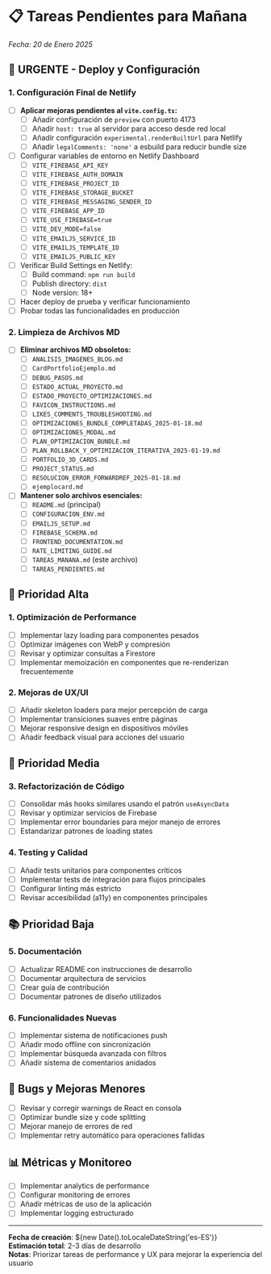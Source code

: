 # 📋 Tareas Pendientes para Mañana
*Fecha: 20 de Enero 2025*

## 🚀 **URGENTE - Deploy y Configuración**

### 1. Configuración Final de Netlify
- [ ] **Aplicar mejoras pendientes al `vite.config.ts`:**
  - [ ] Añadir configuración de `preview` con puerto 4173
  - [ ] Añadir `host: true` al servidor para acceso desde red local
  - [ ] Añadir configuración `experimental.renderBuiltUrl` para Netlify
  - [ ] Añadir `legalComments: 'none'` a esbuild para reducir bundle size
- [ ] Configurar variables de entorno en Netlify Dashboard
  - [ ] `VITE_FIREBASE_API_KEY`
  - [ ] `VITE_FIREBASE_AUTH_DOMAIN`
  - [ ] `VITE_FIREBASE_PROJECT_ID`
  - [ ] `VITE_FIREBASE_STORAGE_BUCKET`
  - [ ] `VITE_FIREBASE_MESSAGING_SENDER_ID`
  - [ ] `VITE_FIREBASE_APP_ID`
  - [ ] `VITE_USE_FIREBASE=true`
  - [ ] `VITE_DEV_MODE=false`
  - [ ] `VITE_EMAILJS_SERVICE_ID`
  - [ ] `VITE_EMAILJS_TEMPLATE_ID`
  - [ ] `VITE_EMAILJS_PUBLIC_KEY`
- [ ] Verificar Build Settings en Netlify:
  - [ ] Build command: `npm run build`
  - [ ] Publish directory: `dist`
  - [ ] Node version: 18+
- [ ] Hacer deploy de prueba y verificar funcionamiento
- [ ] Probar todas las funcionalidades en producción

### 2. Limpieza de Archivos MD
- [ ] **Eliminar archivos MD obsoletos:**
  - [ ] `ANALISIS_IMAGENES_BLOG.md`
  - [ ] `CardPortfolioEjemplo.md`
  - [ ] `DEBUG_PASOS.md`
  - [ ] `ESTADO_ACTUAL_PROYECTO.md`
  - [ ] `ESTADO_PROYECTO_OPTIMIZACIONES.md`
  - [ ] `FAVICON_INSTRUCTIONS.md`
  - [ ] `LIKES_COMMENTS_TROUBLESHOOTING.md`
  - [ ] `OPTIMIZACIONES_BUNDLE_COMPLETADAS_2025-01-18.md`
  - [ ] `OPTIMIZACIONES_MODAL.md`
  - [ ] `PLAN_OPTIMIZACION_BUNDLE.md`
  - [ ] `PLAN_ROLLBACK_Y_OPTIMIZACION_ITERATIVA_2025-01-19.md`
  - [ ] `PORTFOLIO_3D_CARDS.md`
  - [ ] `PROJECT_STATUS.md`
  - [ ] `RESOLUCION_ERROR_FORWARDREF_2025-01-18.md`
  - [ ] `ejemplocard.md`
- [ ] **Mantener solo archivos esenciales:**
  - [ ] `README.md` (principal)
  - [ ] `CONFIGURACION_ENV.md`
  - [ ] `EMAILJS_SETUP.md`
  - [ ] `FIREBASE_SCHEMA.md`
  - [ ] `FRONTEND_DOCUMENTATION.md`
  - [ ] `RATE_LIMITING_GUIDE.md`
  - [ ] `TAREAS_MANANA.md` (este archivo)
  - [ ] `TAREAS_PENDIENTES.md`

## 🎯 Prioridad Alta

### 1. Optimización de Performance
- [ ] Implementar lazy loading para componentes pesados
- [ ] Optimizar imágenes con WebP y compresión
- [ ] Revisar y optimizar consultas a Firestore
- [ ] Implementar memoización en componentes que re-renderizan frecuentemente

### 2. Mejoras de UX/UI
- [ ] Añadir skeleton loaders para mejor percepción de carga
- [ ] Implementar transiciones suaves entre páginas
- [ ] Mejorar responsive design en dispositivos móviles
- [ ] Añadir feedback visual para acciones del usuario

## 🔧 Prioridad Media

### 3. Refactorización de Código
- [ ] Consolidar más hooks similares usando el patrón `useAsyncData`
- [ ] Revisar y optimizar servicios de Firebase
- [ ] Implementar error boundaries para mejor manejo de errores
- [ ] Estandarizar patrones de loading states

### 4. Testing y Calidad
- [ ] Añadir tests unitarios para componentes críticos
- [ ] Implementar tests de integración para flujos principales
- [ ] Configurar linting más estricto
- [ ] Revisar accesibilidad (a11y) en componentes principales

## 📚 Prioridad Baja

### 5. Documentación
- [ ] Actualizar README con instrucciones de desarrollo
- [ ] Documentar arquitectura de servicios
- [ ] Crear guía de contribución
- [ ] Documentar patrones de diseño utilizados

### 6. Funcionalidades Nuevas
- [ ] Implementar sistema de notificaciones push
- [ ] Añadir modo offline con sincronización
- [ ] Implementar búsqueda avanzada con filtros
- [ ] Añadir sistema de comentarios anidados

## 🐛 Bugs y Mejoras Menores
- [ ] Revisar y corregir warnings de React en consola
- [ ] Optimizar bundle size y code splitting
- [ ] Mejorar manejo de errores de red
- [ ] Implementar retry automático para operaciones fallidas

## 📊 Métricas y Monitoreo
- [ ] Implementar analytics de performance
- [ ] Configurar monitoring de errores
- [ ] Añadir métricas de uso de la aplicación
- [ ] Implementar logging estructurado

---

**Fecha de creación**: ${new Date().toLocaleDateString('es-ES')}  
**Estimación total**: 2-3 días de desarrollo  
**Notas**: Priorizar tareas de performance y UX para mejorar la experiencia del usuario